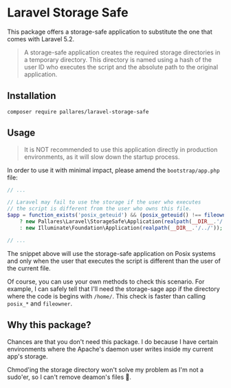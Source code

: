 # Laravel Storage Safe

This package offers a storage-safe application to substitute the one that comes with Laravel 5.2.

> A storage-safe application creates the required storage directories in a temporary directory. This directory is named using a hash of the user ID who executes the script and the absolute path to the original application.

## Installation

`composer require pallares/laravel-storage-safe`

## Usage

> It is NOT recommended to use this application directly in production environments, as it will slow down the startup process.

In order to use it with minimal impact, please amend the `bootstrap/app.php` file:

```php
// ...

// Laravel may fail to use the storage if the user who executes
// the script is different from the user who owns this file.
$app = function_exists('posix_geteuid') && (posix_geteuid() !== fileowner(__FILE__))
    ? new Pallares\Laravel\StorageSafe\Application(realpath(__DIR__.'/../'))
    : new Illuminate\Foundation\Application(realpath(__DIR__.'/../'));

// ...
```

The snippet above will use the storage-safe application on Posix systems and only when the user that executes the script is different than the user of the current file.

Of course, you can use your own methods to check this scenario. For example, I can safely tell that I'll need the storage-sage app if the directory where the code is begins with `/home/`. This check is faster than calling `posix_*` and `fileowner`.

## Why this package?

Chances are that you don't need this package. I do because I have certain environments where the Apache's daemon user writes inside my current app's storage.

Chmod'ing the storage directory won't solve my problem as I'm not a sudo'er, so I can't remove deamon's files 💩.
